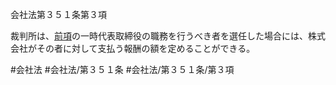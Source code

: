 会社法第３５１条第３項

裁判所は、[前項](会社法＿＿＿＿第３５１条第２項)の一時代表取締役の職務を行うべき者を選任した場合には、株式会社がその者に対して支払う報酬の額を定めることができる。

#会社法
#会社法/第３５１条
#会社法/第３５１条/第３項
